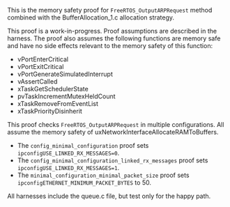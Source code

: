 This is the memory safety proof for ```FreeRTOS_OutputARPRequest```
method combined with the BufferAllocation_1.c allocation strategy.

This proof is a work-in-progress.  Proof assumptions are described in
the harness.  The proof also assumes the following functions are
memory safe and have no side effects relevant to the memory safety of
this function:

* vPortEnterCritical
* vPortExitCritical
* vPortGenerateSimulatedInterrupt
* vAssertCalled
* xTaskGetSchedulerState
* pvTaskIncrementMutexHeldCount
* xTaskRemoveFromEventList
* xTaskPriorityDisinherit

This proof checks ```FreeRTOS_OutputARPRequest``` in multiple configurations.
All assume the memory safety of uxNetworkInterfaceAllocateRAMToBuffers.
* The ```config_minimal_configuration``` proof sets
  ```ipconfigUSE_LINKED_RX_MESSAGES=0```.
* The ```config_minimal_configuration_linked_rx_messages``` proof sets
  ```ipconfigUSE_LINKED_RX_MESSAGES=1```.
* The ```minimal_configuration_minimal_packet_size``` proof sets
  ```ipconfigETHERNET_MINIMUM_PACKET_BYTES``` to 50.

All harnesses include the queue.c file, but test only for the happy path.
